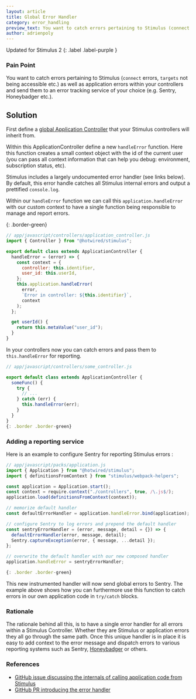 ```yaml
---
layout: article
title: Global Error Handler
category: error_handling
preview_text: You want to catch errors pertaining to Stimulus (connect errors, targets not being accessible etc.) as well as application errors within your controllers and send them to an error tracking service of your choice.
author: adrienpoly
---
```



Updated for Stimulus 2
{: .label .label-purple }


### Pain Point

You want to catch errors pertaining to Stimulus (`connect` errors, `targets` not being accessible etc.) as well as application errors within your controllers and send them to an error tracking service of your choice (e.g. Sentry, Honeybadger etc.).

## Solution

First define a [global Application Controller](../architecture/application-controller.md) that your Stimulus controllers will inherit from.

Within this ApplicationController define a new `handleError` function. Here this function creates a small context object with the id of the current user (you can pass all context information that can help you debug: environment, subscription status, etc).

Stimulus includes a largely undocumented error handler (see links below). By default, this error handle catches all Stimulus internal errors and output a prettified `console.log`.

Within our `handleError` function we can call this `application.handleError` with our custom context to have a single function being responsible to manage and report errors.

{: .border-green}

```js
// app/javascript/controllers/application_controller.js
import { Controller } from "@hotwired/stimulus";

export default class extends ApplicationController {
  handleError = (error) => {
    const context = {
      controller: this.identifier,
      user_id: this.userId,
    };
    this.application.handleError(
      error,
      `Error in controller: ${this.identifier}`,
      context
    );
  };

  get userId() {
    return this.metaValue("user_id");
  }
}
```

In your controllers now you can catch errors and pass them to `this.handleError` for reporting.


```js
// app/javascript/controllers/some_controller.js

export default class extends ApplicationController {
  someFunc() {
    try {
      // ...
    } catch (err) {
      this.handleError(err);
    }
  }
}
{: .border .border-green}
```

### Adding a reporting service

Here is an example to configure Sentry for reporting Stimulus errors :


```js
// app/javascript/packs/application.js
import { Application } from "@hotwired/stimulus";
import { definitionsFromContext } from "stimulus/webpack-helpers";

const application = Application.start();
const context = require.context("./controllers", true, /\.js$/);
application.load(definitionsFromContext(context));

// memorize default handler
const defaultErrorHandler = application.handleError.bind(application);

// configure Sentry to log errors and prepend the default handler
const sentryErrorHandler = (error, message, detail = {}) => {
  defaultErrorHandler(error, message, detail);
  Sentry.captureException(error, { message, ...detail });
};

// overwrite the default handler with our new composed handler
application.handleError = sentryErrorHandler;

{: .border .border-green}
```

This new instrumented handler will now send global errors to Sentry. The example above shows how you can furthermore use this function to catch errors in our own application code in `try/catch` blocks.

### Rationale

The rationale behind all this, is to have a single error handler for all errors within a Stimulus Controller. Whether they are Stimulus or application errors they all go through the same path. Once this unique handler is in place it is easy to add context to the error message and dispatch errors to various reporting systems such as Sentry, [Honeybadger](https://docs.honeybadger.io/lib/javascript/integration/stimulus.html) or others.

### References

- [GitHub issue discussing the internals of calling application code from Stimulus](https://github.com/stimulusjs/stimulus/issues/236)
- [GitHub PR introducing the error handler](https://github.com/stimulusjs/stimulus/pull/53)
